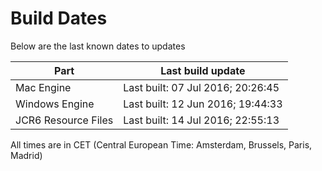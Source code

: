 # Build Dates

Below are the last known dates to updates

Part | Last build update
-----|-----
Mac Engine | Last built: 07 Jul 2016; 20:26:45
Windows Engine | Last built: 12 Jun 2016; 19:44:33
JCR6 Resource Files | Last built: 14 Jul 2016; 22:55:13
All times are in CET (Central European Time: Amsterdam, Brussels, Paris, Madrid)



